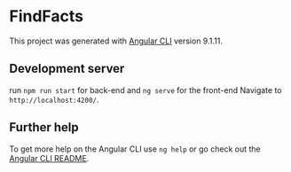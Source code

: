 # FindFacts

This project was generated with [Angular CLI](https://github.com/angular/angular-cli) version 9.1.11.

## Development server
run `npm run start` for back-end and `ng serve` for the front-end
Navigate to `http://localhost:4200/`.

## Further help

To get more help on the Angular CLI use `ng help` or go check out the [Angular CLI README](https://github.com/angular/angular-cli/blob/master/README.md).
